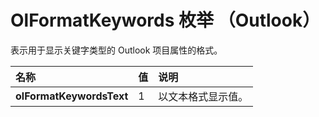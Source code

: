 
# OlFormatKeywords 枚举 （Outlook）

表示用于显示关键字类型的 Outlook 项目属性的格式。



|**名称**|**值**|**说明**|
|:-----|:-----|:-----|
|**olFormatKeywordsText**|1|以文本格式显示值。|

